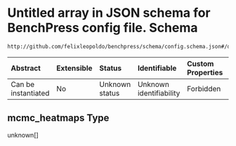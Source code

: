 # Untitled array in JSON schema for BenchPress config file. Schema

```txt
http://github.com/felixleopoldo/benchpress/schema/config.schema.json#/definitions/mcmc_heatmaps
```



| Abstract            | Extensible | Status         | Identifiable            | Custom Properties | Additional Properties | Access Restrictions | Defined In                                                       |
| :------------------ | :--------- | :------------- | :---------------------- | :---------------- | :-------------------- | :------------------ | :--------------------------------------------------------------- |
| Can be instantiated | No         | Unknown status | Unknown identifiability | Forbidden         | Allowed               | none                | [config.schema.json*](config.schema.json "open original schema") |

## mcmc_heatmaps Type

unknown\[]
